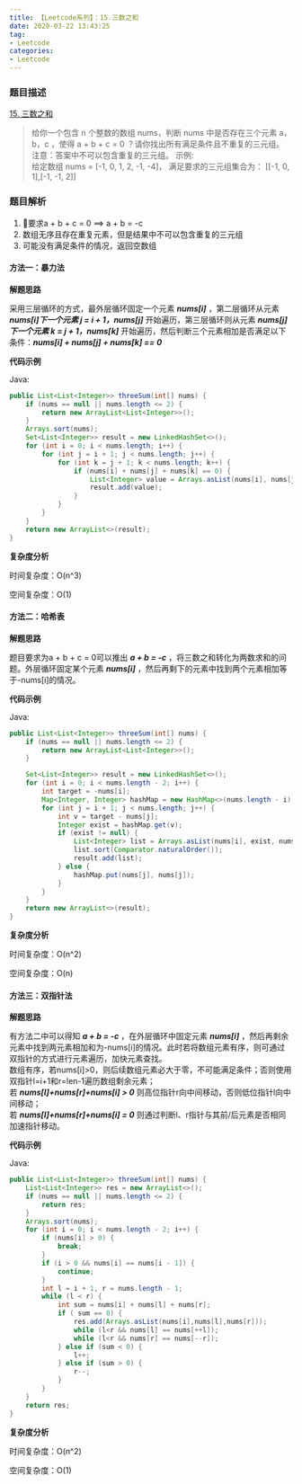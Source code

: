 ```yaml
---
title: 【Leetcode系列】：15.三数之和
date: 2020-03-22 13:43:25
tag:
- Leetcode
categories:
- Leetcode
---
```

### 题目描述
[15. 三数之和](https://leetcode-cn.com/problems/3sum/)
> 给你一个包含 n 个整数的数组 nums，判断 nums 中是否存在三个元素 a，b，c ，使得 a + b + c = 0 ？请你找出所有满足条件且不重复的三元组。
> 注意：答案中不可以包含重复的三元组。
> 示例:  
> 给定数组 nums = [-1, 0, 1, 2, -1, -4]，
> 满足要求的三元组集合为：
> [[-1, 0, 1],[-1, -1, 2]]

### 题目解析

1. 要求a + b + c = 0 ==> a + b = -c
2. 数组无序且存在重复元素，但是结果中不可以包含重复的三元组
3. 可能没有满足条件的情况，返回空数组

#### 方法一：暴力法

**解题思路**

采用三层循环的方式，最外层循环固定一个元素 ***nums[i]*** ，第二层循环从元素 ***nums[i]下一个元素 j = i + 1，nums[j]*** 开始遍历，第三层循环则从元素 ***nums[j]下一个元素 k = j + 1，nums[k]*** 开始遍历，然后判断三个元素相加是否满足以下条件：***nums[i] + nums[j] + nums[k] == 0***

**代码示例**

Java:

```java
public List<List<Integer>> threeSum(int[] nums) {
    if (nums == null || nums.length <= 2) {
        return new ArrayList<List<Integer>>();
    }
    Arrays.sort(nums);
    Set<List<Integer>> result = new LinkedHashSet<>();
    for (int i = 0; i < nums.length; i++) {
        for (int j = i + 1; j < nums.length; j++) {
            for (int k = j + 1; k < nums.length; k++) {
                if (nums[i] + nums[j] + nums[k] == 0) {
                    List<Integer> value = Arrays.asList(nums[i], nums[j], nums[k]);
                    result.add(value);
                }
            }
        }
    }
    return new ArrayList<>(result);
}
```

**复杂度分析**

时间复杂度：O(n^3)

空间复杂度：O(1)

#### 方法二：哈希表

**解题思路**

题目要求为a + b + c = 0可以推出 ***a + b = -c*** ，将三数之和转化为两数求和的问题。外层循环固定某个元素 ***nums[i]*** ，然后再剩下的元素中找到两个元素相加等于-nums[i]的情况。

**代码示例**

Java:

```java
public List<List<Integer>> threeSum(int[] nums) {
    if (nums == null || nums.length <= 2) {
        return new ArrayList<List<Integer>>();
    }

    Set<List<Integer>> result = new LinkedHashSet<>();
    for (int i = 0; i < nums.length - 2; i++) {
        int target = -nums[i];
        Map<Integer, Integer> hashMap = new HashMap<>(nums.length - i);
        for (int j = i + 1; j < nums.length; j++) {
            int v = target - nums[j];
            Integer exist = hashMap.get(v);
            if (exist != null) {
                List<Integer> list = Arrays.asList(nums[i], exist, nums[j]);
                list.sort(Comparator.naturalOrder());
                result.add(list);
            } else {
                hashMap.put(nums[j], nums[j]);
            }
        }
    }
    return new ArrayList<>(result);
}    
```

**复杂度分析**

时间复杂度：O(n^2)

空间复杂度：O(n)

#### 方法三：双指针法

**解题思路**

有方法二中可以得知 ***a + b = -c*** ，在外层循环中固定元素 ***nums[i]*** ，然后再剩余元素中找到两元素相加和为-nums[i]的情况。此时若将数组元素有序，则可通过双指针的方式进行元素遍历，加快元素查找。  
数组有序，若nums[i]>0，则后续数组元素必大于零，不可能满足条件；否则使用双指针l=i+1和r=len-1遍历数组剩余元素；  
若 ***nums[l]+nums[r]+nums[i] > 0*** 则高位指针r向中间移动，否则低位指针l向中间移动；  
若 ***nums[l]+nums[r]+nums[i] = 0*** 则通过判断l、r指针与其前/后元素是否相同加速指针移动。  

**代码示例**

Java:

```java
public List<List<Integer>> threeSum(int[] nums) {
    List<List<Integer>> res = new ArrayList<>();
    if (nums == null || nums.length <= 2) {
        return res;
    }
    Arrays.sort(nums);
    for (int i = 0; i < nums.length - 2; i++) {
        if (nums[i] > 0) {
            break;
        }
        if (i > 0 && nums[i] == nums[i - 1]) {
            continue;
        }
        int l = i + 1, r = nums.length - 1;
        while (l < r) {
            int sum = nums[i] + nums[l] + nums[r];
            if ( sum == 0) {
                res.add(Arrays.asList(nums[i],nums[l],nums[r]));
                while (l<r && nums[l] == nums[++l]);
                while (l<r && nums[r] == nums[--r]);
            } else if (sum < 0) {
                l++;
            } else if (sum > 0) {
                r--;
            }
        }
    }
    return res;
}
```

**复杂度分析**

时间复杂度：O(n^2)

空间复杂度：O(1)